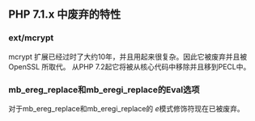 PHP 7.1.x 中废弃的特性
----------------------

### ext/mcrypt

mcrypt 扩展已经过时了大约10年，并且用起来很复杂。因此它被废弃并且被
OpenSSL 所取代。 从PHP 7.2起它将被从核心代码中移除并且移到PECL中。

### <span class="function">mb\_ereg\_replace</span>和<span class="function">mb\_eregi\_replace</span>的Eval选项

对于<span class="function">mb\_ereg\_replace</span>和<span
class="function">mb\_eregi\_replace</span>的 *e*模式修饰符现在已被废弃。
